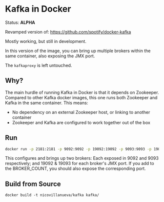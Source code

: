Kafka in Docker
===

Status: **ALPHA**

Revamped version of: https://github.com/spotify/docker-kafka

Mostly working, but still in development.

In this version of the image, you can bring up multiple brokers within the same container, also exposing the JMX port.

The `kafkaproxy` is left untouched.

Why?
---
The main hurdle of running Kafka in Docker is that it depends on Zookeeper.
Compared to other Kafka docker images, this one runs both Zookeeper and Kafka
in the same container. This means:

* No dependency on an external Zookeeper host, or linking to another container
* Zookeeper and Kafka are configured to work together out of the box

Run
---

```bash
docker run -p 2181:2181 -p 9092:9092 -p 19092:19092 -p 9093:9093 -p 19093:19093 -e BROKER_COUNT=2 nicovillanueva/kafka
```

This configures and brings up two brokers: Each exposed in 9092 and 9093 respectively; and 19092 & 19093 for each broker's JMX port.
If you add to the BROKER_COUNT, you should also expose the corresponding port.


Build from Source
---

    docker build -t nicovillanueva/kafka kafka/
